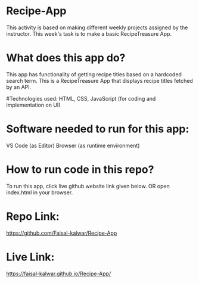 # Recipe-App
This activity is based on making different weekly projects assigned by the instructor.
This week's task is to make a basic RecipeTreasure App.

# What does this app do?
This app has functionality of getting recipe titles based on a hardcoded search term.
This is a RecipeTreasure App that displays recipe titles fetched by an API.

#Technologies used:
HTML, CSS, JavaScript (for coding and implementation on UI)

# Software needed to run for this app:
VS Code (as Editor)
Browser (as runtime environment)

# How to run code in this repo?
To run this app, click live github website link given below. OR
open index.html in your browser.

# Repo Link:
https://github.com/Faisal-kalwar/Recipe-App

# Live Link:
https://faisal-kalwar.github.io/Recipe-App/
